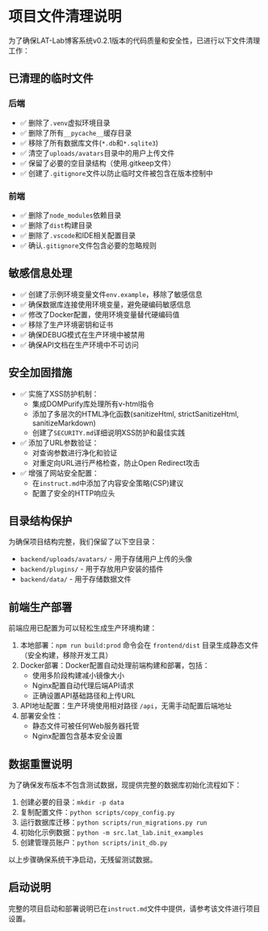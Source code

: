 # 项目文件清理说明

为了确保LAT-Lab博客系统v0.2.1版本的代码质量和安全性，已进行以下文件清理工作：

## 已清理的临时文件

### 后端
- ✅ 删除了`.venv`虚拟环境目录
- ✅ 删除了所有`__pycache__`缓存目录
- ✅ 移除了所有数据库文件(`*.db`和`*.sqlite3`)
- ✅ 清空了`uploads/avatars`目录中的用户上传文件
- ✅ 保留了必要的空目录结构（使用.gitkeep文件）
- ✅ 创建了`.gitignore`文件以防止临时文件被包含在版本控制中

### 前端
- ✅ 删除了`node_modules`依赖目录
- ✅ 删除了`dist`构建目录
- ✅ 删除了`.vscode`和IDE相关配置目录
- ✅ 确认`.gitignore`文件包含必要的忽略规则

## 敏感信息处理

- ✅ 创建了示例环境变量文件`env.example`，移除了敏感信息
- ✅ 确保数据库连接使用环境变量，避免硬编码敏感信息
- ✅ 修改了Docker配置，使用环境变量替代硬编码值
- ✅ 移除了生产环境密钥和证书
- ✅ 确保DEBUG模式在生产环境中被禁用
- ✅ 确保API文档在生产环境中不可访问

## 安全加固措施

- ✅ 实施了XSS防护机制：
  - 集成DOMPurify库处理所有v-html指令
  - 添加了多层次的HTML净化函数(sanitizeHtml, strictSanitizeHtml, sanitizeMarkdown)
  - 创建了`SECURITY.md`详细说明XSS防护和最佳实践
- ✅ 添加了URL参数验证：
  - 对查询参数进行净化和验证
  - 对重定向URL进行严格检查，防止Open Redirect攻击
- ✅ 增强了网站安全配置：
  - 在`instruct.md`中添加了内容安全策略(CSP)建议
  - 配置了安全的HTTP响应头

## 目录结构保护

为确保项目结构完整，我们保留了以下空目录：
- `backend/uploads/avatars/` - 用于存储用户上传的头像
- `backend/plugins/` - 用于存放用户安装的插件
- `backend/data/` - 用于存储数据文件

## 前端生产部署

前端应用已配置为可以轻松生成生产环境构建：

1. 本地部署：`npm run build:prod` 命令会在 `frontend/dist` 目录生成静态文件（安全构建，移除开发工具）
2. Docker部署：Docker配置自动处理前端构建和部署，包括：
   - 使用多阶段构建减小镜像大小
   - Nginx配置自动代理后端API请求
   - 正确设置API基础路径和上传URL
3. API地址配置：生产环境使用相对路径 `/api`，无需手动配置后端地址
4. 部署安全性：
   - 静态文件可被任何Web服务器托管
   - Nginx配置包含基本安全设置

## 数据重置说明

为了确保发布版本不包含测试数据，现提供完整的数据库初始化流程如下：

1. 创建必要的目录：`mkdir -p data`
2. 复制配置文件：`python scripts/copy_config.py`
3. 运行数据库迁移：`python scripts/run_migrations.py run`
4. 初始化示例数据：`python -m src.lat_lab.init_examples`
5. 创建管理员账户：`python scripts/init_db.py`

以上步骤确保系统干净启动，无残留测试数据。

## 启动说明

完整的项目启动和部署说明已在`instruct.md`文件中提供，请参考该文件进行项目设置。 